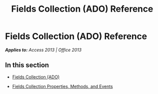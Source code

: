 ﻿---
title: Fields Collection (ADO) Reference
TOCTitle: Fields Collection (ADO)
ms:assetid: bf2f780e-8a29-4d20-a5ec-80567860d576
ms:mtpsurl: https://msdn.microsoft.com/en-us/library/JJ249929(v=office.15)
ms:contentKeyID: 48547480
ms.date: 09/18/2015
mtps_version: v=office.15
---

# Fields Collection (ADO) Reference


_**Applies to:** Access 2013 | Office 2013_

## In this section

  - [Fields Collection (ADO)](fields-collection-ado.md)

  - [Fields Collection Properties, Methods, and Events](fields-collection-properties-methods-and-events.md)

